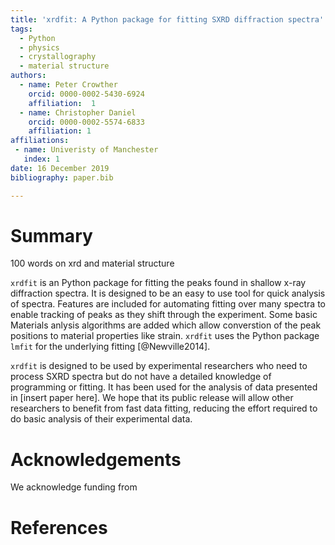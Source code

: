```yaml
---
title: 'xrdfit: A Python package for fitting SXRD diffraction spectra'
tags:
  - Python
  - physics
  - crystallography
  - material structure
authors:
  - name: Peter Crowther
    orcid: 0000-0002-5430-6924
    affiliation:  1
  - name: Christopher Daniel
	orcid: 0000-0002-5574-6833
    affiliation: 1
affiliations:
 - name: Univeristy of Manchester
   index: 1
date: 16 December 2019
bibliography: paper.bib

---
```


# Summary

100 words on xrd and material structure

``xrdfit`` is an Python package for fitting the peaks found in shallow x-ray 
diffraction spectra. It is designed to be an easy to use tool for quick analysis of
spectra. Features are included for automating fitting over many spectra to enable
tracking of peaks as they shift through the experiment. Some basic Materials anlysis
algorithms are added which allow converstion of the peak positions to material properties
like strain. ``xrdfit`` uses the Python package ``lmfit`` for the underlying fitting [@Newville2014].

``xrdfit`` is designed to be used by experimental researchers who need to 
process SXRD spectra but do not have a detailed knowledge of programming or
fitting. It has been used for the analysis of data presented in [insert paper here].
We hope that its public release will allow other researchers to benefit from 
fast data fitting, reducing the effort required to do basic analysis of their
experimental data.

# Acknowledgements

We acknowledge funding from 

# References